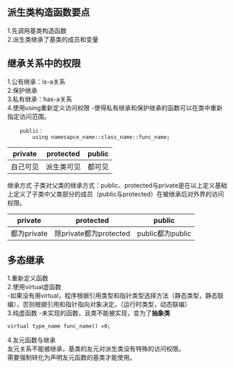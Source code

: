 ## 派生类构造函数要点 ##  
1.先调用基类构造函数  
2.派生类继承了基类的成员和变量  
## 继承关系中的权限 ##  
1.公有继承：is-a关系  
2.保护继承  
3.私有继承：has-a关系   
4.使用using重新定义访问权限
-使得私有继承和保护继承的函数可以在类中重新指定访问范围。

        public：
            using namesapce_name::class_name::func_name;

private | protected | public  
-|-|-  
自己可见|派生类可见|都可见  

继承方式
子类对父类的继承方式：public、protected与private是在以上定义基础上定义了子类中父类部分的成员（public与protected）在被继承后对外界的访问权限。

private | protected | public    
-|-|-  
都为private|除private都为protected|public都为public    


## 多态继承 ##  
1.重新定义函数  
2.使用virtual虚函数  
-如果没有用virtual，程序根据引用类型和指针类型选择方法（静态类型，静态联编），否则根据引用和指针指向对象决定。（运行时类型，动态联编）  
3.纯虚函数
-未实现的函数，且类不能被实现，变为了**抽象类**  
    
    virtual type_name func_name() =0;
4.友元函数与继承  
友元关系不能被继承，基类的友元对派生类没有特殊的访问权限。  
需要强制转化为声明友元函数的基类才能使用。  
